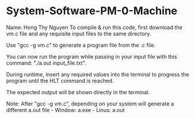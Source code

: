 # System-Software-PM-0-Machine

Name: Hong Thy Nguyen
To compile & run this code, first download the vm.c file and any requisite
input files to the same directory.

Use "gcc -g vm.c" to generate a program file from the .c file.

You can now run the program while passing in your input file with this
command: "./a.out input_file.txt".

During runtime, insert any required values into the terminal to progress
the program until the HLT command is reached.

The expected output will be shown directly in the terminal.

Note: After "gcc -g vm.c", depending on your system will generate a different a.out file
    - Window: a.exe
    - Linus: a.out
